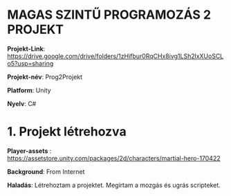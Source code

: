 # MAGAS SZINTŰ PROGRAMOZÁS 2 PROJEKT

**Projekt-Link**: https://drive.google.com/drive/folders/1zHifbur0RqCHx8ivg1LSh2lxXUoSCLo5?usp=sharing

**Projekt-név**:  Prog2Projekt

**Platform**: Unity

**Nyelv**: C#

# 1. Projekt létrehozva

**Player-assets** : https://assetstore.unity.com/packages/2d/characters/martial-hero-170422

**Background**: From Internet

**Haladás**: Létrehoztam a projektet. Megírtam a mozgás és ugrás scripteket. 

